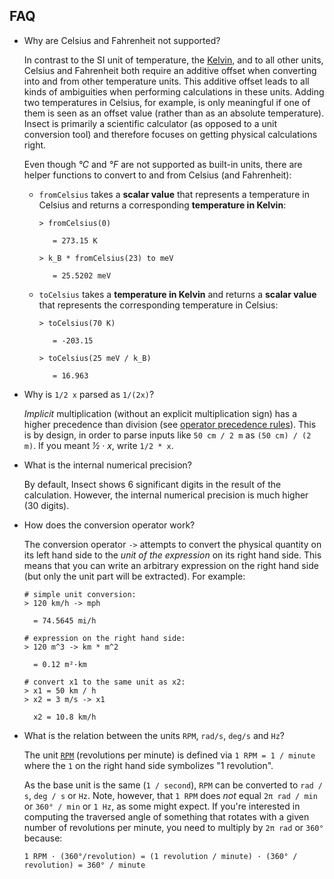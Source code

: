 FAQ
---

  - Why are Celsius and Fahrenheit not supported?

    In contrast to the SI unit of temperature, the [Kelvin](https://en.wikipedia.org/wiki/Kelvin),
    and to all other units, Celsius and Fahrenheit both require an additive offset when converting into
    and from other temperature units. This additive offset leads to all kinds of ambiguities when
    performing calculations in these units. Adding two temperatures in Celsius, for example, is
    only meaningful if one of them is seen as an offset value (rather than as an absolute
    temperature). Insect is primarily a scientific calculator (as opposed to a unit conversion
    tool) and therefore focuses on getting physical calculations right.

    Even though *°C* and *°F* are not supported as built-in units, there are helper functions to
    convert to and from Celsius (and Fahrenheit):

      - `fromCelsius` takes a **scalar value** that represents a temperature in Celsius and returns
        a corresponding **temperature in Kelvin**:

        ```
        > fromCelsius(0)

           = 273.15 K

        > k_B * fromCelsius(23) to meV

           = 25.5202 meV
        ```

      - `toCelsius` takes a **temperature in Kelvin** and returns a **scalar value** that
        represents the corresponding temperature in Celsius:

        ```
        > toCelsius(70 K)

           = -203.15

        > toCelsius(25 meV / k_B)

           = 16.963
        ```

  - Why is `1/2 x` parsed as `1/(2x)`?

    *Implicit* multiplication (without an explicit multiplication sign) has a higher precedence
    than division (see [operator precedence rules](#reference)). This is by design, in order to
    parse inputs like `50 cm / 2 m` as `(50 cm) / (2 m)`. If you meant *½ · x*, write `1/2 * x`.

  - What is the internal numerical precision?

    By default, Insect shows 6 significant digits in the result of the calculation. However,
    the internal numerical precision is much higher (30 digits).

  - How does the conversion operator work?

    The conversion operator `->` attempts to convert the physical quantity on its left hand side
    to the *unit of the expression* on its right hand side. This means that you can write an
    arbitrary expression on the right hand side (but only the unit part will be extracted). For
    example:

    ```
    # simple unit conversion:
    > 120 km/h -> mph

      = 74.5645 mi/h

    # expression on the right hand side:
    > 120 m^3 -> km * m^2

      = 0.12 m²·km

    # convert x1 to the same unit as x2:
    > x1 = 50 km / h
    > x2 = 3 m/s -> x1

      x2 = 10.8 km/h
    ```

  - What is the relation between the units `RPM`, `rad/s`, `deg/s` and `Hz`?

    The unit [`RPM`](https://en.wikipedia.org/wiki/Revolutions_per_minute) (revolutions per
    minute) is defined via `1 RPM = 1 / minute` where the `1` on the right hand side symbolizes
    "1 revolution".

    As the base unit is the same (`1 / second`), `RPM` can be converted to `rad / s`, `deg / s` or
    `Hz`. Note, however, that `1 RPM` does *not* equal `2π rad / min` or `360° / min` or `1 Hz`, as
    some might expect. If you're interested in computing the traversed angle of something that
    rotates with a given number of revolutions per minute, you need to multiply by `2π rad` or
    `360°` because:
    ```
    1 RPM · (360°/revolution) = (1 revolution / minute) · (360° / revolution) = 360° / minute
    ```
